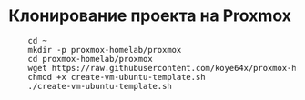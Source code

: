 # Клонирование проекта на Proxmox

<pre>
    cd ~
    mkdir -p proxmox-homelab/proxmox
    cd proxmox-homelab/proxmox
    wget https://raw.githubusercontent.com/koye64x/proxmox-homelab/main/proxmox/create-vm-ubuntu-template.sh
    chmod +x create-vm-ubuntu-template.sh
    ./create-vm-ubuntu-template.sh
</pre>
